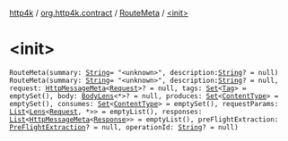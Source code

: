 [http4k](../../index.md) / [org.http4k.contract](../index.md) / [RouteMeta](index.md) / [&lt;init&gt;](./-init-.md)

# &lt;init&gt;

`RouteMeta(summary: `[`String`](https://kotlinlang.org/api/latest/jvm/stdlib/kotlin/-string/index.html)` = "<unknown>", description: `[`String`](https://kotlinlang.org/api/latest/jvm/stdlib/kotlin/-string/index.html)`? = null)`
`RouteMeta(summary: `[`String`](https://kotlinlang.org/api/latest/jvm/stdlib/kotlin/-string/index.html)` = "<unknown>", description: `[`String`](https://kotlinlang.org/api/latest/jvm/stdlib/kotlin/-string/index.html)`? = null, request: `[`HttpMessageMeta`](../-http-message-meta/index.md)`<`[`Request`](../../org.http4k.core/-request/index.md)`>? = null, tags: `[`Set`](https://kotlinlang.org/api/latest/jvm/stdlib/kotlin.collections/-set/index.html)`<`[`Tag`](../-tag/index.md)`> = emptySet(), body: `[`BodyLens`](../../org.http4k.lens/-body-lens/index.md)`<*>? = null, produces: `[`Set`](https://kotlinlang.org/api/latest/jvm/stdlib/kotlin.collections/-set/index.html)`<`[`ContentType`](../../org.http4k.core/-content-type/index.md)`> = emptySet(), consumes: `[`Set`](https://kotlinlang.org/api/latest/jvm/stdlib/kotlin.collections/-set/index.html)`<`[`ContentType`](../../org.http4k.core/-content-type/index.md)`> = emptySet(), requestParams: `[`List`](https://kotlinlang.org/api/latest/jvm/stdlib/kotlin.collections/-list/index.html)`<`[`Lens`](../../org.http4k.lens/-lens/index.md)`<`[`Request`](../../org.http4k.core/-request/index.md)`, *>> = emptyList(), responses: `[`List`](https://kotlinlang.org/api/latest/jvm/stdlib/kotlin.collections/-list/index.html)`<`[`HttpMessageMeta`](../-http-message-meta/index.md)`<`[`Response`](../../org.http4k.core/-response/index.md)`>> = emptyList(), preFlightExtraction: `[`PreFlightExtraction`](../-pre-flight-extraction/index.md)`? = null, operationId: `[`String`](https://kotlinlang.org/api/latest/jvm/stdlib/kotlin/-string/index.html)`? = null)`
